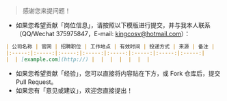 > 感谢您来提问题！

- 如果您希望贡献「岗位信息」，请按照以下模版进行提交，并与我本人联系（QQ/Wechat 375975847，E-mail: kingcosv@hotmail.com）：

```markdown
| 公司名称 | 官网 | 招聘职位 | 工作地点 | 有效时间 | 投递方式 | 来源 | 备注 |
|:-----:|:-----:|:-----:|:-----:|:-----:|:-----:|:-----:|:-----:|
|  | [example.com](http://) |  |  |  |  |  |  |
```

- 如果您希望贡献「经验」，您可以直接将内容贴在下方，或 Fork 仓库后，提交 Pull Request。
- 如果您有「意见或建议」，欢迎您直接提出！

<!-- 如果你喜欢 Jobs 这个项目，也热烈欢迎您 🌟！ -->

